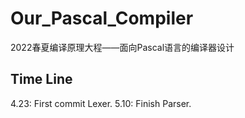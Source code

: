 # Our_Pascal_Compiler
2022春夏编译原理大程——面向Pascal语言的编译器设计
## Time Line
4.23: First commit Lexer.
5.10: Finish Parser.